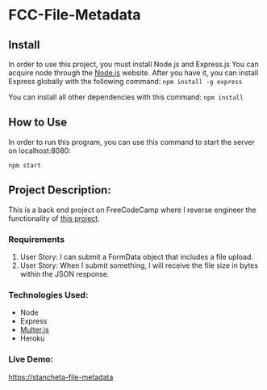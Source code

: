 # FCC-File-Metadata

## Install
In order to use this project, you must install Node.js and Express.js You can acquire
node through the [Node.js](https://nodejs.org/en/) website. After you have it, you can
install Express globally with the following command:
`npm install -g express`

You can install all other dependencies with this command: `npm install`

## How to Use
In order to run this program, you can use this command to start the server on localhost:8080:
```
npm start

```

## Project Description:
This is a back end project on FreeCodeCamp where I reverse engineer the functionality of
[this project](https://aryanj-file-size.herokuapp.com/get-file-size).

### Requirements
1. User Story: I can submit a FormData object that includes a file upload.
2. User Story: When I submit something, I will receive the file size in bytes within the JSON response.

### Technologies Used:
+ Node
+ Express
+ [Multer.js](https://github.com/expressjs/multer)
+ Heroku

### Live Demo:
[https://stancheta-file-metadata](https://stancheta-file-metadata)
